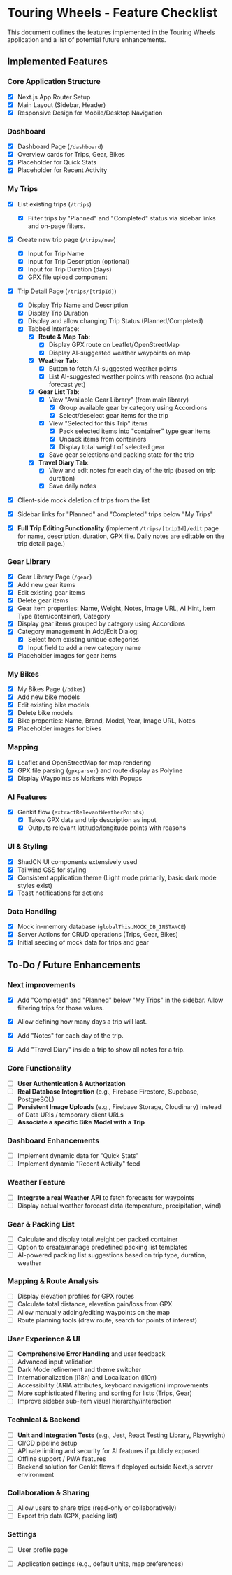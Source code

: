 
# Touring Wheels - Feature Checklist

This document outlines the features implemented in the Touring Wheels application and a list of potential future enhancements.

## Implemented Features

### Core Application Structure
- [x] Next.js App Router Setup
- [x] Main Layout (Sidebar, Header)
- [x] Responsive Design for Mobile/Desktop Navigation

### Dashboard
- [x] Dashboard Page (`/dashboard`)
- [x] Overview cards for Trips, Gear, Bikes
- [x] Placeholder for Quick Stats
- [x] Placeholder for Recent Activity

### My Trips
- [x] List existing trips (`/trips`)
    - [x] Filter trips by "Planned" and "Completed" status via sidebar links and on-page filters.
- [x] Create new trip page (`/trips/new`)
    - [x] Input for Trip Name
    - [x] Input for Trip Description (optional)
    - [x] Input for Trip Duration (days)
    - [x] GPX file upload component
- [x] Trip Detail Page (`/trips/[tripId]`)
    - [x] Display Trip Name and Description
    - [x] Display Trip Duration
    - [x] Display and allow changing Trip Status (Planned/Completed)
    - [x] Tabbed Interface:
        - [x] **Route & Map Tab**:
            - [x] Display GPX route on Leaflet/OpenStreetMap
            - [x] Display AI-suggested weather waypoints on map
        - [x] **Weather Tab**:
            - [x] Button to fetch AI-suggested weather points
            - [x] List AI-suggested weather points with reasons (no actual forecast yet)
        - [x] **Gear List Tab**:
            - [x] View "Available Gear Library" (from main library)
                - [x] Group available gear by category using Accordions
                - [x] Select/deselect gear items for the trip
            - [x] View "Selected for this Trip" items
                - [x] Pack selected items into "container" type gear items
                - [x] Unpack items from containers
                - [x] Display total weight of selected gear
            - [x] Save gear selections and packing state for the trip
        - [x] **Travel Diary Tab**:
            - [x] View and edit notes for each day of the trip (based on trip duration)
            - [x] Save daily notes
- [x] Client-side mock deletion of trips from the list
- [x] Sidebar links for "Planned" and "Completed" trips below "My Trips"
- [x] **Full Trip Editing Functionality** (implement `/trips/[tripId]/edit` page for name, description, duration, GPX file. Daily notes are editable on the trip detail page.)


### Gear Library
- [x] Gear Library Page (`/gear`)
- [x] Add new gear items
- [x] Edit existing gear items
- [x] Delete gear items
- [x] Gear item properties: Name, Weight, Notes, Image URL, AI Hint, Item Type (item/container), Category
- [x] Display gear items grouped by category using Accordions
- [x] Category management in Add/Edit Dialog:
    - [x] Select from existing unique categories
    - [x] Input field to add a new category name
- [x] Placeholder images for gear items

### My Bikes
- [x] My Bikes Page (`/bikes`)
- [x] Add new bike models
- [x] Edit existing bike models
- [x] Delete bike models
- [x] Bike properties: Name, Brand, Model, Year, Image URL, Notes
- [x] Placeholder images for bikes

### Mapping
- [x] Leaflet and OpenStreetMap for map rendering
- [x] GPX file parsing (`gpxparser`) and route display as Polyline
- [x] Display Waypoints as Markers with Popups

### AI Features
- [x] Genkit flow (`extractRelevantWeatherPoints`)
    - [x] Takes GPX data and trip description as input
    - [x] Outputs relevant latitude/longitude points with reasons

### UI & Styling
- [x] ShadCN UI components extensively used
- [x] Tailwind CSS for styling
- [x] Consistent application theme (Light mode primarily, basic dark mode styles exist)
- [x] Toast notifications for actions

### Data Handling
- [x] Mock in-memory database (`globalThis.MOCK_DB_INSTANCE`)
- [x] Server Actions for CRUD operations (Trips, Gear, Bikes)
- [x] Initial seeding of mock data for trips and gear

## To-Do / Future Enhancements

### Next improvements
- [x] Add "Completed" and "Planned" below "My Trips" in the sidebar. Allow filtering trips for those values.
- [x] Allow defining how many days a trip will last.
- [x] Add "Notes" for each day of the trip.
- [x] Add "Travel Diary" inside a trip to show all notes for a trip.


### Core Functionality
- [ ] **User Authentication & Authorization**
- [ ] **Real Database Integration** (e.g., Firebase Firestore, Supabase, PostgreSQL)
- [ ] **Persistent Image Uploads** (e.g., Firebase Storage, Cloudinary) instead of Data URIs / temporary client URLs
- [ ] **Associate a specific Bike Model with a Trip**

### Dashboard Enhancements
- [ ] Implement dynamic data for "Quick Stats"
- [ ] Implement dynamic "Recent Activity" feed

### Weather Feature
- [ ] **Integrate a real Weather API** to fetch forecasts for waypoints
- [ ] Display actual weather forecast data (temperature, precipitation, wind)

### Gear & Packing List
- [ ] Calculate and display total weight per packed container
- [ ] Option to create/manage predefined packing list templates
- [ ] AI-powered packing list suggestions based on trip type, duration, weather

### Mapping & Route Analysis
- [ ] Display elevation profiles for GPX routes
- [ ] Calculate total distance, elevation gain/loss from GPX
- [ ] Allow manually adding/editing waypoints on the map
- [ ] Route planning tools (draw route, search for points of interest)

### User Experience & UI
- [ ] **Comprehensive Error Handling** and user feedback
- [ ] Advanced input validation
- [ ] Dark Mode refinement and theme switcher
- [ ] Internationalization (i18n) and Localization (l10n)
- [ ] Accessibility (ARIA attributes, keyboard navigation) improvements
- [ ] More sophisticated filtering and sorting for lists (Trips, Gear)
- [ ] Improve sidebar sub-item visual hierarchy/interaction

### Technical & Backend
- [ ] **Unit and Integration Tests** (e.g., Jest, React Testing Library, Playwright)
- [ ] CI/CD pipeline setup
- [ ] API rate limiting and security for AI features if publicly exposed
- [ ] Offline support / PWA features
- [ ] Backend solution for Genkit flows if deployed outside Next.js server environment

### Collaboration & Sharing
- [ ] Allow users to share trips (read-only or collaboratively)
- [ ] Export trip data (GPX, packing list)

### Settings
- [ ] User profile page
- [ ] Application settings (e.g., default units, map preferences)


